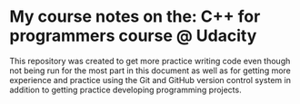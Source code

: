 # My course notes on the: C++ for programmers course @ Udacity

This repository was created to get more practice writing code even though not being run for the most part in this document as well as for getting more experience and practice using the Git and GitHub version control system in addition to getting practice developing programming projects.
